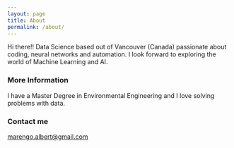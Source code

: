 ```yaml
---
layout: page
title: About
permalink: /about/
---
```


Hi there!! Data Science based out of Vancouver (Canada) passionate about coding, neural networks and automation.
I look forward to exploring the world of Machine Learning and AI.

### More Information

I have a Master Degree in Environmental Engineering and I love solving problems with data.

### Contact me

[marengo.albert@gmail.com](mailto:marengo.albert@gmail.com)
